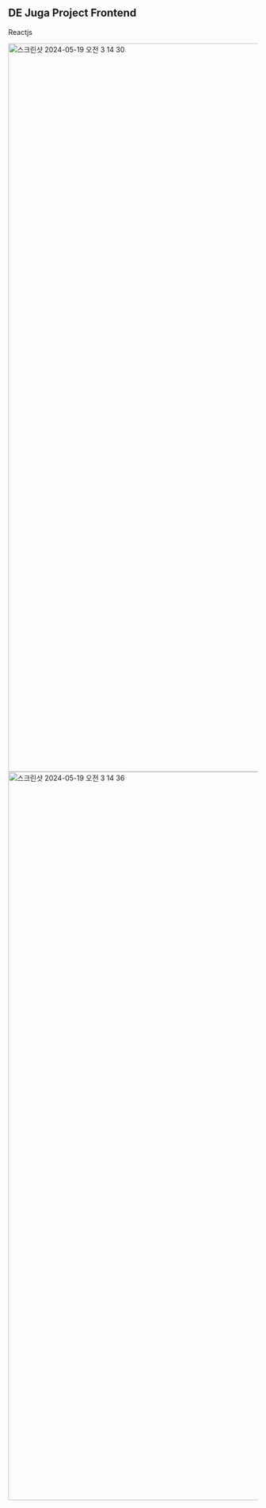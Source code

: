 ## DE Juga Project Frontend
Reactjs

<img width="1470" alt="스크린샷 2024-05-19 오전 3 14 30" src="https://github.com/YBIGTA/24th-de-juga/assets/108119782/360d4daf-40aa-4f69-83e9-a76088233595">

<img width="1470" alt="스크린샷 2024-05-19 오전 3 14 36" src="https://github.com/YBIGTA/24th-de-juga/assets/108119782/38b5f8e0-77b4-4550-8d1c-5d11712e34b1">
